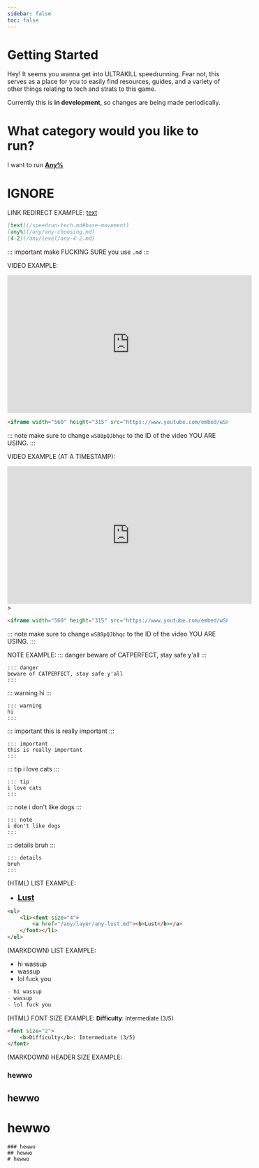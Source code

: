 ```yaml
---
sidebar: false
toc: false
---
```


# Getting Started
Hey! It seems you wanna get into ULTRAKILL speedrunning. Fear not, this serves
as a place for you to easily find resources, guides, and a variety of other things relating to tech and strats to this game.

Currently this is **in development**, so changes are being made periodically.

# What category would you like to run?

I want to run [**Any%**](/any/any-choosing.md)

# IGNORE

LINK REDIRECT EXAMPLE:
[text](/speedrun-tech.md#base-movement)
```md
[text](/speedrun-tech.md#base-movement)
[any%](/any/any-choosing.md)
[4-2](/any/level/any-4-2.md)
```
::: important
make FUCKING SURE you use `.md`
:::

VIDEO EXAMPLE:
<iframe width="560" height="315" src="https://www.youtube.com/embed/wS88pQJbhqc" frameborder="0" allow="accelerometer; autoplay; clipboard-write; encrypted-media; gyroscope; picture-in-picture" allowfullscreen></iframe>

```html
<iframe width="560" height="315" src="https://www.youtube.com/embed/wS88pQJbhqc" frameborder="0" allow="accelerometer; autoplay; clipboard-write; encrypted-media; gyroscope; picture-in-picture" allowfullscreen></iframe>
```

::: note
make sure to change `wS88pQJbhqc` to the ID of the video YOU ARE USING.
:::

VIDEO EXAMPLE (AT A TIMESTAMP):
<iframe width="560" height="315" src="https://www.youtube.com/embed/wS88pQJbhqc?start=7" frameborder="0" allow="accelerometer; autoplay; clipboard-write; encrypted-media; gyroscope; picture-in-picture" allowfullscreen></iframe>>

```html
<iframe width="560" height="315" src="https://www.youtube.com/embed/wS88pQJbhqc?start=7" frameborder="0" allow="accelerometer; autoplay; clipboard-write; encrypted-media; gyroscope; picture-in-picture" allowfullscreen></iframe>>
```

::: note
make sure to change `wS88pQJbhqc` to the ID of the video YOU ARE USING.
:::

NOTE EXAMPLE:
::: danger
beware of CATPERFECT, stay safe y'all
:::

```
::: danger
beware of CATPERFECT, stay safe y'all
:::
```

::: warning
hi
:::

```
::: warning
hi
:::
```

::: important
this is really important
:::

```
::: important
this is really important
:::
```

::: tip
i love cats
:::

```
::: tip
i love cats
:::
```

::: note
i don't like dogs
:::

```
::: note
i don't like dogs
:::
```

::: details
bruh
:::

```
::: details
bruh
:::
```

(HTML) LIST EXAMPLE:
<ul>
    <li><font size="4">
        <a href="/any/layer/any-lust.md"><b>Lust</b></a>
    </font></li>
</ul>

```html
<ul>
    <li><font size="4">
        <a href="/any/layer/any-lust.md"><b>Lust</b></a>
    </font></li>
</ul>
```

(MARKDOWN) LIST EXAMPLE:
- hi wassup
- wassup 
- lol fuck you

```md
- hi wassup
- wassup 
- lol fuck you
```

(HTML) FONT SIZE EXAMPLE:
<font size="2">
    <b>Difficulty</b>: Intermediate (3/5)
</font>

```html
<font size="2">
    <b>Difficulty</b>: Intermediate (3/5)
</font>
```

(MARKDOWN) HEADER SIZE EXAMPLE:
### hewwo
## hewwo
# hewwo

```
### hewwo
## hewwo
# hewwo
```